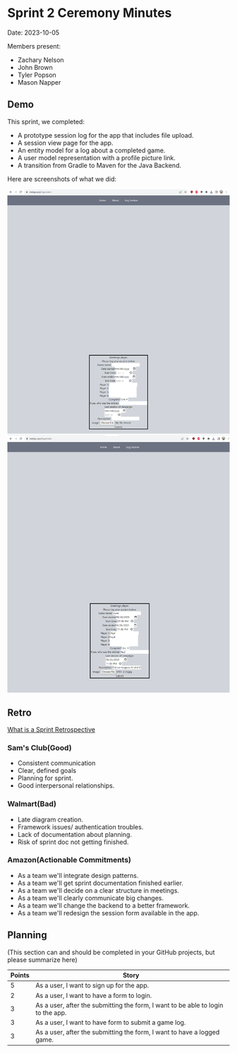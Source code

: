 # Sprint 2 Ceremony Minutes
  
Date: 2023-10-05

Members present:

* Zachary Nelson
* John Brown
* Tyler Popson
* Mason Napper
  
## Demo

This sprint, we completed:

* A prototype session log for the app that includes file upload.
* A session view page for the app.
* An entity model for a log about a completed game.
* A user model representation with a profile picture link.
* A transition from Gradle to Maven for the Java Backend.

Here are screenshots of what we did:

![Form View](/doc/images/SessionView.PNG?raw=true)
![Form](images/Statego3.PNG?raw=true)

## Retro

[What is a Sprint Retrospective](https://www.scrum.org/resources/what-is-a-sprint-retrospective)

### Sam's Club(Good)
* Consistent communication
* Clear, defined goals
* Planning for sprint.
* Good interpersonal relationships.

### Walmart(Bad)

* Late diagram creation.
* Framework issues/ authentication troubles.
* Lack of documentation about planning. 
* Risk of sprint doc not getting finished.

### Amazon(Actionable Commitments)

* As a team we'll integrate design patterns.
* As a team we'll get sprint documentation finished earlier.
* As a team we'll decide on a clear structure in meetings.
* As a team we'll clearly communicate big changes.
* As a team we'll change the backend to a better framework.
* As a team we'll redesign the session form available in the app.

## Planning

(This section can and should be completed in your GitHub projects, but please summarize here)

| Points | Story                                                                            |
|--------|----------------------------------------------------------------------------------|
| 5      | As a user, I want to sign up for the app.                                        |
| 2      | As a user, I want to have a form to login.                                       |
| 3      | As a user, after the submitting the form, I want to be able to login to the app. |
| 3      | As a user, I want to have form to submit a game log.                             |
| 3      | As a user, after the submitting the form, I want to have a logged game.          |

